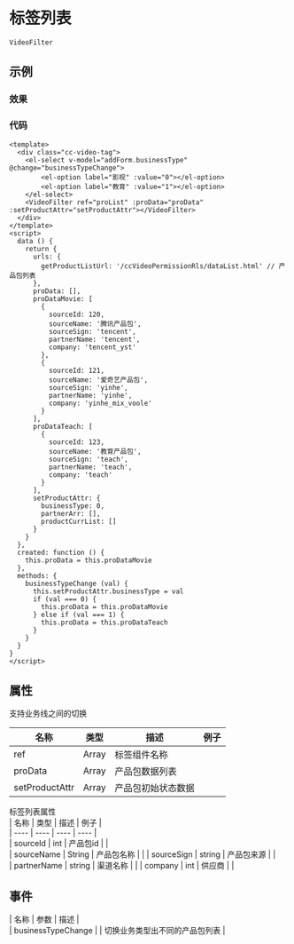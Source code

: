 # 标签列表    
`VideoFilter`  

## 示例  

### 效果

<Demo>
  <ClientOnly>
    <VideoFilterDemo />
  </ClientOnly>
</Demo>

### 代码  
```vue
<template>
  <div class="cc-video-tag">
    <el-select v-model="addForm.businessType" @change="businessTypeChange">
        <el-option label="影视" :value="0"></el-option>
        <el-option label="教育" :value="1"></el-option>
    </el-select>
    <VideoFilter ref="proList" :proData="proData" :setProductAttr="setProductAttr"></VideoFilter>
  </div>
</template>
<script>
  data () {
    return {
      urls: {
        getProductListUrl: '/ccVideoPermissionRls/dataList.html' // 产品包列表
      },
      proData: [],
      proDataMovie: [
        {
          sourceId: 120,
          sourceName: '腾讯产品包',
          sourceSign: 'tencent',
          partnerName: 'tencent',
          company: 'tencent_yst'
        },
        {
          sourceId: 121,
          sourceName: '爱奇艺产品包',
          sourceSign: 'yinhe',
          partnerName: 'yinhe',
          company: 'yinhe_mix_voole'
        }
      ],
      proDataTeach: [
        {
          sourceId: 123,
          sourceName: '教育产品包',
          sourceSign: 'teach',
          partnerName: 'teach',
          company: 'teach'
        }
      ],
      setProductAttr: {
        businessType: 0,
        partnerArr: [],
        productCurrList: []
      }
    }
  },
  created: function () {
    this.proData = this.proDataMovie
  },
  methods: {
    businessTypeChange (val) {
      this.setProductAttr.businessType = val
      if (val === 0) {
        this.proData = this.proDataMovie
      } else if (val === 1) {
        this.proData = this.proDataTeach
      }
    }
  }
}
</script>

```


## 属性  
支持业务线之间的切换 

| 名称 | 类型 | 描述 | 例子 |  
| ---- | ---- | ---- | ---- |
| ref | Array | 标签组件名称 | |  
| proData | Array | 产品包数据列表 | |  
| setProductAttr | Array | 产品包初始状态数据 | |  

标签列表属性  
| 名称 | 类型 | 描述  | 例子 |  
| ---- | ---- | ---- | ---- |  
| sourceId | int | 产品包id | |  
| sourceName | String | 产品包名称 | | 
| sourceSign | string | 产品包来源 | |  
| partnerName | string | 渠道名称 | |
| company | int | 供应商 | | 

## 事件
| 名称 | 参数 | 描述 |  
| businessTypeChange | | 切换业务类型出不同的产品包列表 |

<Comment />